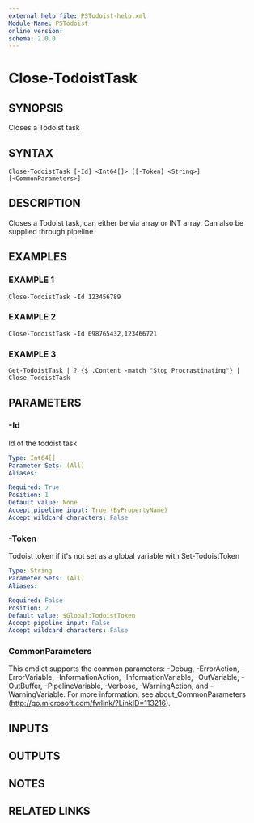 ```yaml
---
external help file: PSTodoist-help.xml
Module Name: PSTodoist
online version:
schema: 2.0.0
---
```


# Close-TodoistTask

## SYNOPSIS
Closes a Todoist task

## SYNTAX

```
Close-TodoistTask [-Id] <Int64[]> [[-Token] <String>] [<CommonParameters>]
```

## DESCRIPTION
Closes a Todoist task, can either be via array or INT array.
Can also be supplied through pipeline

## EXAMPLES

### EXAMPLE 1
```
Close-TodoistTask -Id 123456789
```

### EXAMPLE 2
```
Close-TodoistTask -Id 098765432,123466721
```

### EXAMPLE 3
```
Get-TodoistTask | ? {$_.Content -match "Stop Procrastinating"} | Close-TodoistTask
```

## PARAMETERS

### -Id
Id of the todoist task

```yaml
Type: Int64[]
Parameter Sets: (All)
Aliases:

Required: True
Position: 1
Default value: None
Accept pipeline input: True (ByPropertyName)
Accept wildcard characters: False
```

### -Token
Todoist token if it's not set as a global variable with Set-TodoistToken

```yaml
Type: String
Parameter Sets: (All)
Aliases:

Required: False
Position: 2
Default value: $Global:TodoistToken
Accept pipeline input: False
Accept wildcard characters: False
```

### CommonParameters
This cmdlet supports the common parameters: -Debug, -ErrorAction, -ErrorVariable, -InformationAction, -InformationVariable, -OutVariable, -OutBuffer, -PipelineVariable, -Verbose, -WarningAction, and -WarningVariable. For more information, see about_CommonParameters (http://go.microsoft.com/fwlink/?LinkID=113216).

## INPUTS

## OUTPUTS

## NOTES

## RELATED LINKS
